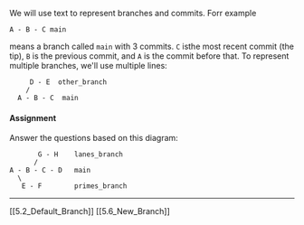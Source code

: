 We will use text to represent branches and commits. Forr example
```
A - B - C main
```

means a branch called ```main``` with 3 commits. ```C``` isthe most recent commit (the tip), ```B``` is the previous commit, and ```A``` is the commit before that. 
To represent multiple branches, we'll use multiple lines: 
```
     D - E  other_branch
    / 
  A - B - C  main
```

#### Assignment
Answer the questions based on this diagram:
```
       G - H    lanes_branch
      /
A - B - C - D   main
  \
   E - F        primes_branch
```

---
[[5.2_Default_Branch]]
[[5.6_New_Branch]]